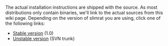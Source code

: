 The actual installation instructions are shipped with the source. As most distributions only contain binaries, we'll link to the actual sources from this wiki page.
Depending on the version of slimrat you are using, click one of the following links:
  * [Stable version](http://slimrat.googlecode.com/svn/tags/1.0/INSTALL) (1.0)
  * [Unstable version](http://slimrat.googlecode.com/svn/trunk/INSTALL) (SVN trunk)